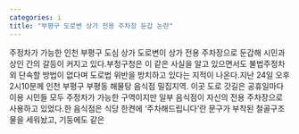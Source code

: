 ```yaml
---
categories: i
title: "부평구 도로변 상가 전용 주차장 둔갑 논란"
---
```

주정차가 가능한 인천 부평구 도심 상가 도로변이 상가 전용 주차장으로 둔갑해 시민과 상인 간의 갈등이 커지고 있다.부청구청은 이 같은 사실을 알고 있으면서도 불법주정차 외 단속할 방법이 없다며 도로법 위반을 방치하고 있다는 지적이 나온다.지난 24일 오후 2시10분께 인천 부평구 부평동 해물탕 음식점 밀집지역. 이곳 도로 갓길은 공휴일마다 이용 시민들 모두 주정차가 가능한 구역이지만 일부 음식점이 자신의 전용 주차장으로 사용하고 있었다.한 음식점은 식당 한켠에 ‘주차해드립니다’란 문구가 부착된 철골구조물을 세워놨고, 기둥에도 같은